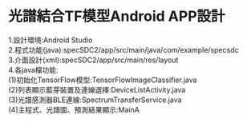 # 光譜結合TF模型Android APP設計
1.設計環境:Android Studio  
2.程式功能(java):specSDC2/app/src/main/java/com/example/specsdc  
3.介面設計(xml):specSDC2/app/src/main/res/layout  
4.各java檔功能:  
  (1)初始化TensorFlow模型:TensorFlowImageClassifier.java  
  (2)列表顯示藍芽裝置及連線選擇:DeviceListActivity.java  
  (3)光譜感測器BLE連線:SpectrumTransferService.java  
  (4)主程式、光譜圖、預測結果顯示:MainA
